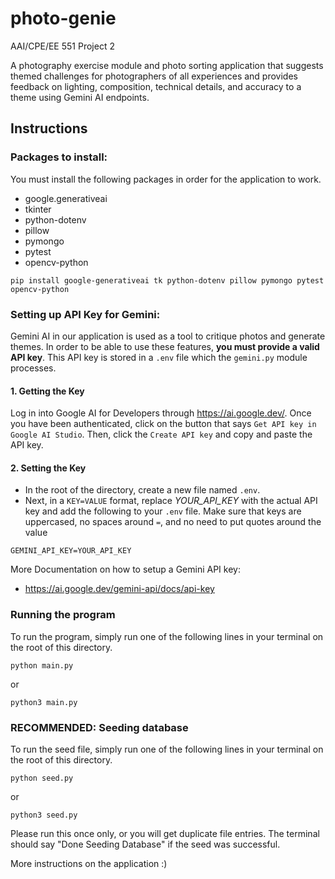 # photo-genie
AAI/CPE/EE 551 Project 2

A photography exercise module and photo sorting application that suggests themed challenges for photographers of all experiences and provides feedback on lighting, composition, technical details, and accuracy to a theme using Gemini AI endpoints. 


## Instructions

### Packages to install:

You must install the following packages in order for the application to work.
- google.generativeai
- tkinter
- python-dotenv
- pillow
- pymongo
- pytest
- opencv-python

```
pip install google-generativeai tk python-dotenv pillow pymongo pytest opencv-python
```

### Setting up API Key for Gemini:
Gemini AI in our application is used as a tool to critique photos and generate themes. In order to be able to use these features, **you must provide a valid API key**. This API key is stored in a `.env` file which the `gemini.py` module processes.

#### 1. Getting the Key
Log in into Google AI for Developers through https://ai.google.dev/. Once you have been authenticated, click on the button that says 
```Get API key in Google AI Studio```. Then, click the ```Create API key``` and copy and paste the API key.

#### 2. Setting the Key
- In the root of the directory, create a new file named `.env`.
- Next, in a `KEY=VALUE` format, replace *YOUR_API_KEY* with the actual API key and add the following to your `.env` file. Make sure that keys are uppercased, no spaces around `=`, and no need to put quotes around the value
```
GEMINI_API_KEY=YOUR_API_KEY
```

More Documentation on how to setup a Gemini API key:
- https://ai.google.dev/gemini-api/docs/api-key

### Running the program
To run the program, simply run one of the following lines in your terminal on the root of this directory.
```
python main.py
```
or
```
python3 main.py
```

### RECOMMENDED: Seeding database
To run the seed file, simply run one of the following lines in your terminal on the root of this directory.
```
python seed.py
```
or
```
python3 seed.py
```
Please run this once only, or you will get duplicate file entries. The terminal should say "Done Seeding Database" if the seed was successful. 

More instructions on the application :)

